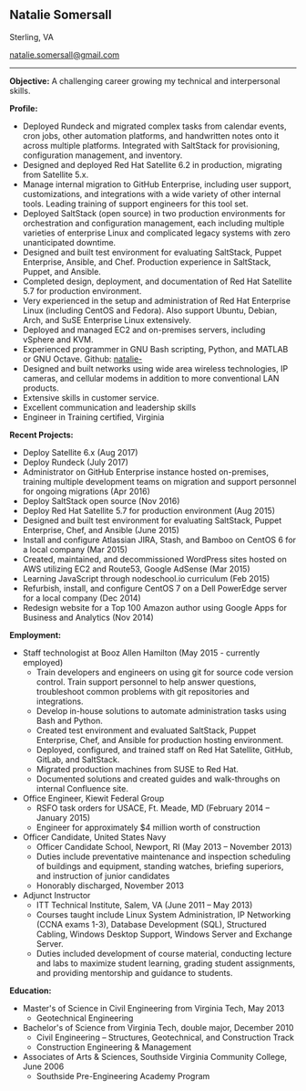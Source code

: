 ## Natalie Somersall

Sterling, VA

[natalie.somersall@gmail.com](mailto:natalie.somersall@gmail.com)

---

**Objective:**  A challenging career growing my technical and interpersonal skills.

**Profile:**
* Deployed Rundeck and migrated complex tasks from calendar events, cron jobs, other automation platforms, and handwritten notes onto it across multiple platforms.  Integrated with SaltStack for provisioning, configuration management, and inventory.
* Designed and deployed Red Hat Satellite 6.2 in production, migrating from Satellite 5.x.
* Manage internal migration to GitHub Enterprise, including user support, customizations, and integrations with a wide variety of other internal tools.  Leading training of support engineers for this tool set.
* Deployed SaltStack (open source) in two production environments for orchestration and configuration management, each including multiple varieties of enterprise Linux and complicated legacy systems with zero unanticipated downtime.
* Designed and built test environment for evaluating SaltStack, Puppet Enterprise, Ansible, and Chef.  Production experience in SaltStack, Puppet, and Ansible.
* Completed design, deployment, and documentation of Red Hat Satellite 5.7 for production environment.
* Very experienced in the setup and administration of Red Hat Enterprise Linux (including CentOS and Fedora).  Also support Ubuntu, Debian, Arch, and SuSE Enterprise Linux extensively.
* Deployed and managed EC2 and on-premises servers, including vSphere and KVM.
* Experienced programmer in GNU Bash scripting, Python, and MATLAB or GNU Octave.  Github:  [natalie-](https://github.com/natalie-)
* Designed and built networks using wide area wireless technologies, IP cameras, and cellular modems in addition to more conventional LAN products.
* Extensive skills in customer service.
* Excellent communication and leadership skills
* Engineer in Training certified, Virginia

**Recent Projects:**
* Deploy Satellite 6.x (Aug 2017)
* Deploy Rundeck (July 2017)
* Administrator on GitHub Enterprise instance hosted on-premises, training multiple development teams on migration and support personnel for ongoing migrations (Apr 2016)
* Deploy SaltStack open source (Nov 2016)
* Deploy Red Hat Satellite 5.7 for production environment (Aug 2015)
* Designed and built test environment for evaluating SaltStack, Puppet Enterprise, Chef, and Ansible (June 2015)
* Install and configure Atlassian JIRA, Stash, and Bamboo on CentOS 6 for a local company (Mar 2015)
* Created, maintained, and decommissioned WordPress sites hosted on AWS utilizing EC2 and Route53, Google AdSense (Mar 2015)
* Learning JavaScript through nodeschool.io curriculum (Feb 2015)
* Refurbish, install, and configure CentOS 7 on a Dell PowerEdge server for a local company  (Dec 2014)
* Redesign website for a Top 100 Amazon author using Google Apps for Business and Analytics  (Nov 2014)

**Employment:**
* Staff technologist at Booz Allen Hamilton (May 2015 - currently employed)
  * Train developers and engineers on using git for source code version control.  Train support personnel to help answer questions, troubleshoot common problems with git repositories and integrations.
  * Develop in-house solutions to automate administration tasks using Bash and Python.
  * Created test environment and evaluated SaltStack, Puppet Enterprise, Chef, and Ansible for production hosting environment.
  * Deployed, configured, and trained staff on Red Hat Satellite, GitHub, GitLab, and SaltStack.
  * Migrated production machines from SUSE to Red Hat.
  * Documented solutions and created guides and walk-throughs on internal Confluence site.
* Office Engineer, Kiewit Federal Group
  * RSFO task orders for USACE, Ft. Meade, MD (February 2014 – January 2015)
  * Engineer for approximately $4 million worth of construction
* Officer Candidate, United States Navy
  * Officer Candidate School, Newport, RI (May 2013 – November 2013)
  * Duties include preventative maintenance and inspection scheduling of buildings and equipment, standing watches, briefing superiors, and instruction of junior candidates
  * Honorably discharged, November 2013
* Adjunct Instructor
  * ITT Technical Institute, Salem, VA (June 2011 – May 2013)
  * Courses taught include Linux System Administration, IP Networking (CCNA exams 1-3), Database Development (SQL), Structured Cabling, Windows Desktop Support, Windows Server and Exchange Server.
  * Duties included development of course material, conducting lecture and labs to maximize student learning, grading student assignments, and providing mentorship and guidance to students.

**Education:**
* Master's of Science in Civil Engineering from Virginia Tech, May 2013
  * Geotechnical Engineering
* Bachelor's of Science from Virginia Tech, double major, December 2010
  * Civil Engineering – Structures, Geotechnical, and Construction Track
  * Construction Engineering & Management
* Associates of Arts & Sciences, Southside Virginia Community College, June 2006
  * Southside Pre-Engineering Academy Program
